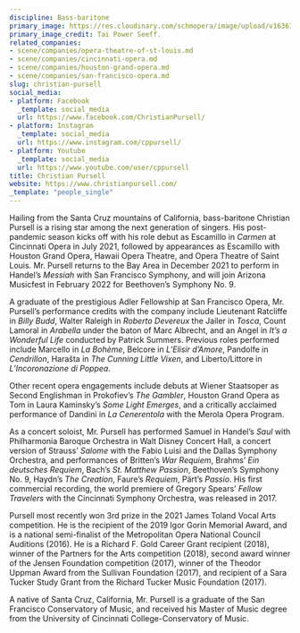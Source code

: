```yaml
---
discipline: Bass-baritone
primary_image: https://res.cloudinary.com/schmopera/image/upload/v1636121956/media/2021/11/ChristianPursell_TaiPowerSeeff_lhh5sz.jpg
primary_image_credit: Tai Power Seeff.
related_companies:
- scene/companies/opera-theatre-of-st-louis.md
- scene/companies/cincinnati-opera.md
- scene/companies/houston-grand-opera.md
- scene/companies/san-francisco-opera.md
slug: christian-pursell
social_media:
- platform: Facebook
  _template: social_media
  url: https://www.facebook.com/ChristianPursell/
- platform: Instagram
  _template: social_media
  url: https://www.instagram.com/cppursell/
- platform: Youtube
  _template: social_media
  url: https://www.youtube.com/user/cppursell
title: Christian Pursell
website: https://www.christianpursell.com/
_template: "people_single"
---
```

Hailing from the Santa Cruz mountains of California, bass-baritone Christian Pursell is a rising star among the next generation of singers. His post-pandemic season kicks off with his role debut as Escamillo in _Carmen_ at Cincinnati Opera in July 2021, followed by appearances as Escamillo with Houston Grand Opera, Hawaii Opera Theatre, and Opera Theatre of Saint Louis. Mr. Pursell returns to the Bay Area in December 2021 to perform in Handel’s _Messiah_ with San Francisco Symphony, and will join Arizona Musicfest in February 2022 for Beethoven’s Symphony No. 9.

A graduate of the prestigious Adler Fellowship at San Francisco Opera, Mr. Pursell’s performance credits with the company include Lieutenant Ratcliffe in _Billy Budd_, Walter Raleigh in _Roberto Devereux_ the Jailer in _Tosca_, Count Lamoral in _Arabella_ under the baton of Marc Albrecht, and an Angel in _It’s a Wonderful Life_ conducted by Patrick Summers. Previous roles performed include Marcello in _La Bohème_, Belcore in _L’Elisir d’Amore_, Pandolfe in _Cendrillon_, Harašta in _The Cunning Little Vixen_, and Liberto/Littore in _L’Incoronazione di Poppea_.

Other recent opera engagements include debuts at Wiener Staatsoper as Second Englishman in Prokofiev’s _The Gambler_, Houston Grand Opera as Tom in Laura Kaminsky’s _Some Light Emerges_, and a critically acclaimed performance of Dandini in _La Cenerentola_ with the Merola Opera Program.

As a concert soloist, Mr. Pursell has performed Samuel in Handel’s _Saul_ with Philharmonia Baroque Orchestra in Walt Disney Concert Hall, a concert version of Strauss’ _Salome_ with the Fabio Luisi and the Dallas Symphony Orchestra, and performances of Britten’s _War Requiem_, Brahms’ _Ein deutsches Requiem_, Bach’s _St. Matthew Passion_, Beethoven’s Symphony No. 9, Haydn’s _The Creation_, Faure’s _Requiem_, Pärt’s _Passio_. His first commercial recording, the world premiere of Gregory Spears’ _Fellow Travelers_ with the Cincinnati Symphony Orchestra, was released in 2017.

Pursell most recently won 3rd prize in the 2021 James Toland Vocal Arts competition. He is the recipient of the 2019 Igor Gorin Memorial Award, and is a national semi-finalist of the Metropolitan Opera National Council Auditions (2016). He is a Richard F. Gold Career Grant recipient (2018), winner of the Partners for the Arts competition (2018), second award winner of the Jensen Foundation competition (2017), winner of the Theodor Uppman Award from the Sullivan Foundation (2017), and recipient of a Sara Tucker Study Grant from the Richard Tucker Music Foundation (2017).

A native of Santa Cruz, California, Mr. Pursell is a graduate of the San Francisco Conservatory of Music, and received his Master of Music degree from the University of Cincinnati College-Conservatory of Music.